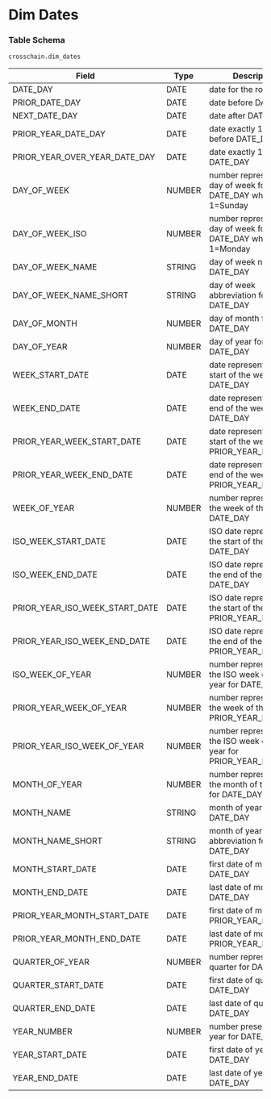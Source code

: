 # Dim Dates

### Table Schema

`crosschain.dim_dates`

| Field                               | Type   | Description                                                             |
| ----------------------------------- | ------ | ----------------------------------------------------------------------- |
| DATE\_DAY                           | DATE   | date for the row                                                        |
| PRIOR\_DATE\_DAY                    | DATE   | date before DATE\_DAY                                                   |
| NEXT\_DATE\_DAY                     | DATE   | date after DATE\_DAY                                                    |
| PRIOR\_YEAR\_DATE\_DAY              | DATE   | date exactly 1 year before DATE\_DAY                                    |
| PRIOR\_YEAR\_OVER\_YEAR\_DATE\_DAY  | DATE   | date exactly 1 year after DATE\_DAY                                     |
| DAY\_OF\_WEEK                       | NUMBER | number representing day of week for DATE\_DAY where 1=Sunday            |
| DAY\_OF\_WEEK\_ISO                  | NUMBER | number representing day of week for DATE\_DAY where 1=Monday            |
| DAY\_OF\_WEEK\_NAME                 | STRING | day of week name for DATE\_DAY                                          |
| DAY\_OF\_WEEK\_NAME\_SHORT          | STRING | day of week abbreviation for DATE\_DAY                                  |
| DAY\_OF\_MONTH                      | NUMBER | day of month for DATE\_DAY                                              |
| DAY\_OF\_YEAR                       | NUMBER | day of year for DATE\_DAY                                               |
| WEEK\_START\_DATE                   | DATE   | date representing the start of the week for DATE\_DAY                   |
| WEEK\_END\_DATE                     | DATE   | date representing the end of the week for DATE\_DAY                     |
| PRIOR\_YEAR\_WEEK\_START\_DATE      | DATE   | date representing the start of the week for PRIOR\_YEAR\_DATE\_DAY      |
| PRIOR\_YEAR\_WEEK\_END\_DATE        | DATE   | date representing the end of the week for PRIOR\_YEAR\_DATE\_DAY        |
| WEEK\_OF\_YEAR                      | NUMBER | number representing the week of the year for DATE\_DAY                  |
| ISO\_WEEK\_START\_DATE              | DATE   | ISO date representing the start of the week for DATE\_DAY               |
| ISO\_WEEK\_END\_DATE                | DATE   | ISO date representing the end of the week for DATE\_DAY                 |
| PRIOR\_YEAR\_ISO\_WEEK\_START\_DATE | DATE   | ISO date representing the start of the week for PRIOR\_YEAR\_DATE\_DAY  |
| PRIOR\_YEAR\_ISO\_WEEK\_END\_DATE   | DATE   | ISO date representing the end of the week for PRIOR\_YEAR\_DATE\_DAY    |
| ISO\_WEEK\_OF\_YEAR                 | NUMBER | number representing the ISO week of the year for DATE\_DAY              |
| PRIOR\_YEAR\_WEEK\_OF\_YEAR         | NUMBER | number representing the week of the year for PRIOR\_YEAR\_DATE\_DAY     |
| PRIOR\_YEAR\_ISO\_WEEK\_OF\_YEAR    | NUMBER | number representing the ISO week of the year for PRIOR\_YEAR\_DATE\_DAY |
| MONTH\_OF\_YEAR                     | NUMBER | number representing the month of the year for DATE\_DAY                 |
| MONTH\_NAME                         | STRING | month of year name for DATE\_DAY                                        |
| MONTH\_NAME\_SHORT                  | STRING | month of year abbreviation for DATE\_DAY                                |
| MONTH\_START\_DATE                  | DATE   | first date of month for DATE\_DAY                                       |
| MONTH\_END\_DATE                    | DATE   | last date of month for DATE\_DAY                                        |
| PRIOR\_YEAR\_MONTH\_START\_DATE     | DATE   | first date of month for PRIOR\_YEAR\_DATE\_DAY                          |
| PRIOR\_YEAR\_MONTH\_END\_DATE       | DATE   | last date of month for PRIOR\_YEAR\_DATE\_DAY                           |
| QUARTER\_OF\_YEAR                   | NUMBER | number representing quarter for DATE\_DAY                               |
| QUARTER\_START\_DATE                | DATE   | first date of quarter for DATE\_DAY                                     |
| QUARTER\_END\_DATE                  | DATE   | last date of quarter for DATE\_DAY                                      |
| YEAR\_NUMBER                        | NUMBER | number presenting the year for DATE\_DAY                                |
| YEAR\_START\_DATE                   | DATE   | first date of year for DATE\_DAY                                        |
| YEAR\_END\_DATE                     | DATE   | last date of year for DATE\_DAY                                         |
